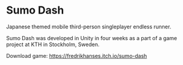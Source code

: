 # Sumo Dash
Japanese themed mobile third-person singleplayer endless runner.

Sumo Dash was developed in Unity in four weeks as a part of a game project at KTH in Stockholm, Sweden.

Download game: https://fredrikhanses.itch.io/sumo-dash
